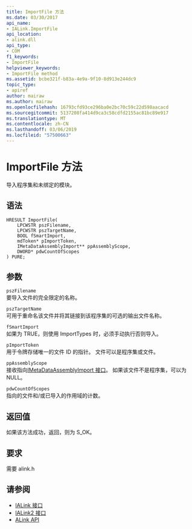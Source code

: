 ```yaml
---
title: ImportFile 方法
ms.date: 03/30/2017
api_name:
- IALink.ImportFile
api_location:
- alink.dll
api_type:
- COM
f1_keywords:
- ImportFile
helpviewer_keywords:
- ImportFile method
ms.assetid: bcbe321f-b83a-4e9a-9f10-8d913e244dc9
topic_type:
- apiref
author: mairaw
ms.author: mairaw
ms.openlocfilehash: 16793cfd93ce296ba0e2bc70c59c22d598aacacd
ms.sourcegitcommit: 5137208fa414d9ca3c58cdfd2155ac81bc89e917
ms.translationtype: MT
ms.contentlocale: zh-CN
ms.lasthandoff: 03/06/2019
ms.locfileid: "57500663"
---
```

# <a name="importfile-method"></a>ImportFile 方法
导入程序集和未绑定的模块。  
  
## <a name="syntax"></a>语法  
  
```  
HRESULT ImportFile(  
    LPCWSTR pszFilename,  
    LPCWSTR pszTargetName,  
    BOOL fSmartImport,  
    mdToken* pImportToken,  
    IMetaDataAssemblyImport** ppAssemblyScope,  
    DWORD* pdwCountOfScopes  
) PURE;  
```  
  
## <a name="parameters"></a>参数  
 `pszFilename`  
 要导入文件的完全限定的名称。  
  
 `pszTargetName`  
 可用于重命名该文件并将其链接到该程序集的可选的输出文件名称。  
  
 `fSmartImport`  
 如果为 TRUE，则使用 ImportTypes 时，必须手动执行否则导入。  
  
 `pImportToken`  
 用于令牌存储唯一的文件 ID 的指针。 文件可以是程序集或文件。  
  
 `ppAssemblyScope`  
 接收指向[IMetaDataAssemblyImport 接口](../../../../docs/framework/unmanaged-api/metadata/imetadataassemblyimport-interface.md)。 如果该文件不是程序集，可以为 NULL。  
  
 `pdwCountOfScopes`  
 指向的文件和/或已导入的作用域的计数。  
  
## <a name="return-value"></a>返回值  
 如果该方法成功，返回，则为 S_OK。  
  
## <a name="requirements"></a>要求  
 需要 alink.h  
  
## <a name="see-also"></a>请参阅
- [IALink 接口](../../../../docs/framework/unmanaged-api/alink/ialink-interface.md)
- [IALink2 接口](../../../../docs/framework/unmanaged-api/alink/ialink2-interface.md)
- [ALink API](../../../../docs/framework/unmanaged-api/alink/index.md)
